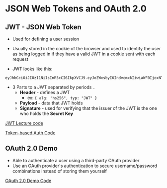 # JSON Web Tokens and OAuth 2.0

## JWT - JSON Web Token

- Used for defining a user session
- Usually stored in the cookie of the browser and used to identify the user as
  being logged in if they have a valid JWT in a cookie sent with each request

- JWT looks like this: 

```
eyJhbGciOiJIUzI1NiIsInR5cCI6IkpXVCJ9.eyJoZWxsbyI6IndvcmxkIiwiaWF0IjoxNTk2NzQwNzMxLCJleHAiOjE1OTczNDU1MzF9.WinUSEByeSpd_S9fARviDPPrHVnSNCFxHvw20p3jbCM
```

- 3 Parts to a JWT separated by periods `.`
    - **Header** - defines a JWT
        - ex: `{ alg: "hs256", typ: "JWT" }`
    - **Payload** - data that JWT holds
    - **Signature** - used for verifying that the issuer of the JWT is the one who
      holds the **Secret Key**

[JWT Lecture code]

[Token-based Auth Code]

## OAuth 2.0 Demo

- Able to authenticate a user using a third-party OAuth provider
- Use an OAuth provider's authentication to secure username/password 
  combinations instead of storing them yourself

[OAuth 2.0 Demo Code]

[OAuth 2.0 Demo Code]: ./oauth-demo
[JWT Lecture code]: ./jwt-demo.js
[Token-based Auth Code]: ./token-based-auth-walkthrough